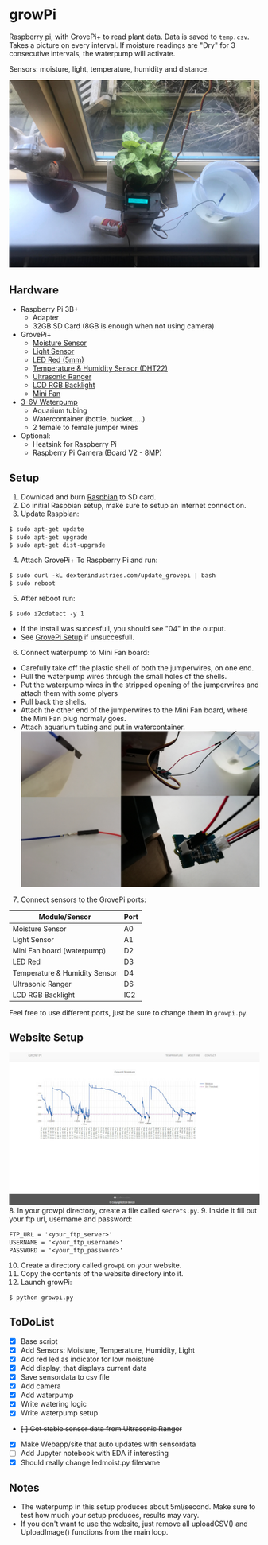 # growPi

Raspberry pi, with GrovePi+ to read plant data. Data is saved to `temp.csv`. Takes a picture on every interval.
If moisture readings are "Dry" for 3 consecutive intervals, the waterpump will activate.

Sensors: moisture, light, temperature, humidity and distance.

![growPi](/images/plantsense.jpg)

## Hardware

- Raspberry Pi 3B+
  - Adapter
  - 32GB SD Card (8GB is enough when not using camera)
- GrovePi+
  - [Moisture Sensor](http://wiki.seeedstudio.com/Grove-Moisture_Sensor/)
  - [Light Sensor](http://wiki.seeedstudio.com/Grove-Light_Sensor/)
  - [LED Red (5mm)](http://wiki.seeedstudio.com/Grove-Red_LED/)
  - [Temperature & Humidity Sensor (DHT22)](http://wiki.seeedstudio.com/Grove-Temperature_and_Humidity_Sensor_Pro/)
  - [Ultrasonic Ranger](http://wiki.seeedstudio.com/Grove-Ultrasonic_Ranger/)
  - [LCD RGB Backlight](http://wiki.seeedstudio.com/Grove-LCD_RGB_Backlight/)
  - [Mini Fan](http://wiki.seeedstudio.com/Grove-Mini_Fan/)
- [3-6V Waterpump](https://www.bitsandparts.eu/Motoren-Servos-and-Drivers/Doseringspomp-Waterpomp-dompelpomp-3-6V-120l-h/p116339)
  - Aquarium tubing
  - Watercontainer (bottle, bucket.....)
  - 2 female to female jumper wires
- Optional:
  - Heatsink for Raspberry Pi
  - Raspberry Pi Camera (Board V2 - 8MP)

## Setup

1. Download and burn [Raspbian](https://www.raspberrypi.org/downloads/raspbian/) to SD card.
2. Do initial Raspbian setup, make sure to setup an internet connection.
3. Update Raspbian:
```
$ sudo apt-get update
$ sudo apt-get upgrade
$ sudo apt-get dist-upgrade
```
4. Attach GrovePi+ To Raspberry Pi and run:
```
$ sudo curl -kL dexterindustries.com/update_grovepi | bash
$ sudo reboot
```
5. After reboot run: 
```
$ sudo i2cdetect -y 1
```
- If the install was succesfull, you should see "04" in the output.
- See [GrovePi Setup](https://www.dexterindustries.com/GrovePi/get-started-with-the-grovepi/setting-software/) if unsuccesfull.
6. Connect waterpump to Mini Fan board:
- Carefully take off the plastic shell of both the jumperwires, on one end.
- Pull the waterpump wires through the small holes of the shells.
- Put the waterpump wires in the stripped opening of the jumperwires and attach them with some plyers
- Pull back the shells.
- Attach the other end of the jumperwires to the Mini Fan board, where the Mini Fan plug normaly goes.
- Attach aquarium tubing and put in watercontainer.
![waterpump](/images/waterpump.jpg)
7. Connect sensors to the GrovePi ports:

| Module/Sensor                  | Port  | 
| -------------------------------|-------|
| Moisture Sensor                | A0    |
| Light Sensor                   | A1    |
| Mini Fan board (waterpump)	 | D2	 |
| LED Red                        | D3    |
| Temperature & Humidity Sensor  | D4    |
| Ultrasonic Ranger              | D6    |
| LCD RGB Backlight              | IC2   |

Feel free to use different ports, just be sure to change them in `growpi.py`.

## Website Setup
![website screenshot](/images/webscreenshot.jpg)
8. In your growpi directory, create a file called `secrets.py`.
9. Inside it fill out your ftp url, username and password:
```
FTP_URL = '<your_ftp_server>'
USERNAME = '<your_ftp_username>'
PASSWORD = '<your_ftp_password>'
```
10. Create a directory called `growpi` on your website.
11. Copy the contents of the website directory into it.
12. Launch growPi:
```
$ python growpi.py
```

## ToDoList

- [x] Base script
- [x] Add Sensors: Moisture, Temperature, Humidity, Light
- [x] Add red led as indicator for low moisture
- [x] Add display, that displays current data
- [x] Save sensordata to csv file
- [x] Add camera
- [x] Add waterpump
- [x] Write watering logic
- [x] Write waterpump setup
- ~~[ ] Get stable sensor data from Ultrasonic Ranger~~
- [x] Make Webapp/site that auto updates with sensordata
- [ ] Add Jupyter notebook with EDA if interesting
- [x] Should really change ledmoist.py filename

## Notes

- The waterpump in this setup produces about 5ml/second. Make sure to test how much your setup produces, results may vary.
- If you don't want to use the website, just remove all uploadCSV() and UploadImage() functions from the main loop.